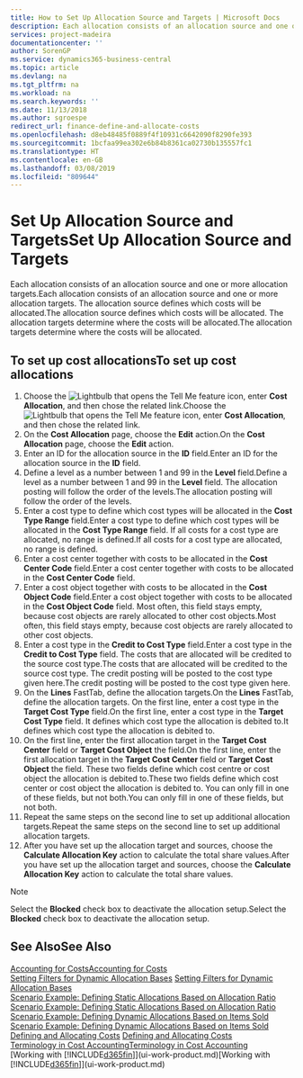 ```yaml
---
title: How to Set Up Allocation Source and Targets | Microsoft Docs
description: Each allocation consists of an allocation source and one or more allocation targets. The allocation source defines which costs will be allocated. The allocation targets determine where the costs will be allocated.
services: project-madeira
documentationcenter: ''
author: SorenGP
ms.service: dynamics365-business-central
ms.topic: article
ms.devlang: na
ms.tgt_pltfrm: na
ms.workload: na
ms.search.keywords: ''
ms.date: 11/13/2018
ms.author: sgroespe
redirect_url: finance-define-and-allocate-costs
ms.openlocfilehash: d8eb48485f0889f4f10931c6642090f8290fe393
ms.sourcegitcommit: 1bcfaa99ea302e6b84b8361ca02730b135557fc1
ms.translationtype: HT
ms.contentlocale: en-GB
ms.lasthandoff: 03/08/2019
ms.locfileid: "809644"
---
```

# <a name="set-up-allocation-source-and-targets"></a><span data-ttu-id="cfa41-105">Set Up Allocation Source and Targets</span><span class="sxs-lookup"><span data-stu-id="cfa41-105">Set Up Allocation Source and Targets</span></span>
<span data-ttu-id="cfa41-106">Each allocation consists of an allocation source and one or more allocation targets.</span><span class="sxs-lookup"><span data-stu-id="cfa41-106">Each allocation consists of an allocation source and one or more allocation targets.</span></span> <span data-ttu-id="cfa41-107">The allocation source defines which costs will be allocated.</span><span class="sxs-lookup"><span data-stu-id="cfa41-107">The allocation source defines which costs will be allocated.</span></span> <span data-ttu-id="cfa41-108">The allocation targets determine where the costs will be allocated.</span><span class="sxs-lookup"><span data-stu-id="cfa41-108">The allocation targets determine where the costs will be allocated.</span></span>  

## <a name="to-set-up-cost-allocations"></a><span data-ttu-id="cfa41-109">To set up cost allocations</span><span class="sxs-lookup"><span data-stu-id="cfa41-109">To set up cost allocations</span></span>  
1.  <span data-ttu-id="cfa41-110">Choose the ![Lightbulb that opens the Tell Me feature](media/ui-search/search_small.png "Tell me what you want to do") icon, enter **Cost Allocation**, and then chose the related link.</span><span class="sxs-lookup"><span data-stu-id="cfa41-110">Choose the ![Lightbulb that opens the Tell Me feature](media/ui-search/search_small.png "Tell me what you want to do") icon, enter **Cost Allocation**, and then chose the related link.</span></span>  
2.  <span data-ttu-id="cfa41-111">On the **Cost Allocation** page, choose the **Edit** action.</span><span class="sxs-lookup"><span data-stu-id="cfa41-111">On the **Cost Allocation** page, choose the **Edit** action.</span></span>  
3.  <span data-ttu-id="cfa41-112">Enter an ID for the allocation source in the **ID** field.</span><span class="sxs-lookup"><span data-stu-id="cfa41-112">Enter an ID for the allocation source in the **ID** field.</span></span>  
4.  <span data-ttu-id="cfa41-113">Define a level as a number between 1 and 99 in the **Level** field.</span><span class="sxs-lookup"><span data-stu-id="cfa41-113">Define a level as a number between 1 and 99 in the **Level** field.</span></span> <span data-ttu-id="cfa41-114">The allocation posting will follow the order of the levels.</span><span class="sxs-lookup"><span data-stu-id="cfa41-114">The allocation posting will follow the order of the levels.</span></span>  
5.  <span data-ttu-id="cfa41-115">Enter a cost type to define which cost types will be allocated in the **Cost Type Range** field.</span><span class="sxs-lookup"><span data-stu-id="cfa41-115">Enter a cost type to define which cost types will be allocated in the **Cost Type Range** field.</span></span> <span data-ttu-id="cfa41-116">If all costs for a cost type are allocated, no range is defined.</span><span class="sxs-lookup"><span data-stu-id="cfa41-116">If all costs for a cost type are allocated, no range is defined.</span></span>  
6.  <span data-ttu-id="cfa41-117">Enter a cost center together with costs to be allocated in the **Cost Center Code** field.</span><span class="sxs-lookup"><span data-stu-id="cfa41-117">Enter a cost center together with costs to be allocated in the **Cost Center Code** field.</span></span>  
7.  <span data-ttu-id="cfa41-118">Enter a cost object together with costs to be allocated in the **Cost Object Code** field.</span><span class="sxs-lookup"><span data-stu-id="cfa41-118">Enter a cost object together with costs to be allocated in the **Cost Object Code** field.</span></span> <span data-ttu-id="cfa41-119">Most often, this field stays empty, because cost objects are rarely allocated to other cost objects.</span><span class="sxs-lookup"><span data-stu-id="cfa41-119">Most often, this field stays empty, because cost objects are rarely allocated to other cost objects.</span></span>  
8.  <span data-ttu-id="cfa41-120">Enter a cost type in the **Credit to Cost Type** field.</span><span class="sxs-lookup"><span data-stu-id="cfa41-120">Enter a cost type in the **Credit to Cost Type** field.</span></span> <span data-ttu-id="cfa41-121">The costs that are allocated will be credited to the source cost type.</span><span class="sxs-lookup"><span data-stu-id="cfa41-121">The costs that are allocated will be credited to the source cost type.</span></span> <span data-ttu-id="cfa41-122">The credit posting will be posted to the cost type given here.</span><span class="sxs-lookup"><span data-stu-id="cfa41-122">The credit posting will be posted to the cost type given here.</span></span>  
9. <span data-ttu-id="cfa41-123">On the **Lines** FastTab, define the allocation targets.</span><span class="sxs-lookup"><span data-stu-id="cfa41-123">On the **Lines** FastTab, define the allocation targets.</span></span> <span data-ttu-id="cfa41-124">On the first line, enter a cost type in the **Target Cost Type** field.</span><span class="sxs-lookup"><span data-stu-id="cfa41-124">On the first line, enter a cost type in the **Target Cost Type** field.</span></span> <span data-ttu-id="cfa41-125">It defines which cost type the allocation is debited to.</span><span class="sxs-lookup"><span data-stu-id="cfa41-125">It defines which cost type the allocation is debited to.</span></span>  
10. <span data-ttu-id="cfa41-126">On the first line, enter the first allocation target in the **Target Cost Center** field or **Target Cost Object** the field.</span><span class="sxs-lookup"><span data-stu-id="cfa41-126">On the first line, enter the first allocation target in the **Target Cost Center** field or **Target Cost Object** the field.</span></span> <span data-ttu-id="cfa41-127">These two fields define which cost centre or cost object the allocation is debited to.</span><span class="sxs-lookup"><span data-stu-id="cfa41-127">These two fields define which cost center or cost object the allocation is debited to.</span></span> <span data-ttu-id="cfa41-128">You can only fill in one of these fields, but not both.</span><span class="sxs-lookup"><span data-stu-id="cfa41-128">You can only fill in one of these fields, but not both.</span></span>  
11. <span data-ttu-id="cfa41-129">Repeat the same steps on the second line to set up additional allocation targets.</span><span class="sxs-lookup"><span data-stu-id="cfa41-129">Repeat the same steps on the second line to set up additional allocation targets.</span></span>  
12. <span data-ttu-id="cfa41-130">After you have set up the allocation target and sources, choose the **Calculate Allocation Key** action to calculate the total share values.</span><span class="sxs-lookup"><span data-stu-id="cfa41-130">After you have set up the allocation target and sources, choose the **Calculate Allocation Key** action to calculate the total share values.</span></span>  

> [!NOTE]  
>  <span data-ttu-id="cfa41-131">Select the **Blocked** check box to deactivate the allocation setup.</span><span class="sxs-lookup"><span data-stu-id="cfa41-131">Select the **Blocked** check box to deactivate the allocation setup.</span></span>  

## <a name="see-also"></a><span data-ttu-id="cfa41-132">See Also</span><span class="sxs-lookup"><span data-stu-id="cfa41-132">See Also</span></span>  
[<span data-ttu-id="cfa41-133">Accounting for Costs</span><span class="sxs-lookup"><span data-stu-id="cfa41-133">Accounting for Costs</span></span>](finance-manage-cost-accounting.md)  
 <span data-ttu-id="cfa41-134">[Setting Filters for Dynamic Allocation Bases](finance-setting-filters-for-dynamic-allocation-bases.md) </span><span class="sxs-lookup"><span data-stu-id="cfa41-134">[Setting Filters for Dynamic Allocation Bases](finance-setting-filters-for-dynamic-allocation-bases.md) </span></span>  
 <span data-ttu-id="cfa41-135">[Scenario Example: Defining Static Allocations Based on Allocation Ratio](finance-scenario-example-defining-static-allocations-based-on-allocation-ratio.md) </span><span class="sxs-lookup"><span data-stu-id="cfa41-135">[Scenario Example: Defining Static Allocations Based on Allocation Ratio](finance-scenario-example-defining-static-allocations-based-on-allocation-ratio.md) </span></span>  
 <span data-ttu-id="cfa41-136">[Scenario Example: Defining Dynamic Allocations Based on Items Sold](finance-scenario-example-defining-dynamic-allocations-based-on-items-sold.md) </span><span class="sxs-lookup"><span data-stu-id="cfa41-136">[Scenario Example: Defining Dynamic Allocations Based on Items Sold](finance-scenario-example-defining-dynamic-allocations-based-on-items-sold.md) </span></span>  
 <span data-ttu-id="cfa41-137">[Defining and Allocating Costs](finance-define-and-allocate-costs.md) </span><span class="sxs-lookup"><span data-stu-id="cfa41-137">[Defining and Allocating Costs](finance-define-and-allocate-costs.md) </span></span>  
 [<span data-ttu-id="cfa41-138">Terminology in Cost Accounting</span><span class="sxs-lookup"><span data-stu-id="cfa41-138">Terminology in Cost Accounting</span></span>](finance-terminology-in-cost-accounting.md)  
 <span data-ttu-id="cfa41-139">[Working with [!INCLUDE[d365fin](includes/d365fin_md.md)]](ui-work-product.md)</span><span class="sxs-lookup"><span data-stu-id="cfa41-139">[Working with [!INCLUDE[d365fin](includes/d365fin_md.md)]](ui-work-product.md)</span></span>
